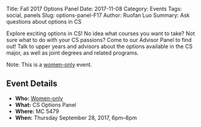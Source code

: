 Title: Fall 2017 Options Panel
Date: 2017-11-08
Category: Events
Tags: social, panels
Slug: options-panel-F17
Author: Ruofan Luo
Summary: Ask questions about options in CS

Explore exciting options in CS! 
No idea what courses you want to take? 
Not sure what to do with your CS passions? 
Come to our Advisor Panel to find out! 
Talk to upper years and advisors about the options available in the CS major, 
as well as joint degrees and related programs.

Note: This is a [women-only]({filename}/pages/faq.md) event.

## Event Details ##

+ **Who:** [Women-only]({filename}/pages/faq.md)
+ **What:** CS Options Panel
+ **Where:** MC 5479
+ **When:** Thursday September 28, 2017, 6pm&ndash;8pm
